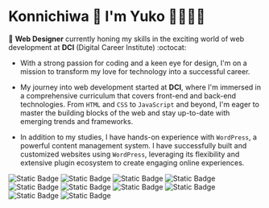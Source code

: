# Konnichiwa 👋 I'm Yuko 👩🏻‍💻✨
🌱 **Web Designer** currently honing my skills in the exciting world of web development at **DCI** (Digital Career Institute) :octocat:

- With a strong passion for coding and a keen eye for design, I'm on a mission to transform my love for technology into a successful career.

- My journey into web development started at **DCI**, where I'm immersed in a comprehensive curriculum that covers front-end and back-end technologies. From `HTML` and `CSS` to `JavaScript` and beyond, I'm eager to master the building blocks of the web and stay up-to-date with emerging trends and frameworks.

- In addition to my studies, I have hands-on experience with `WordPress`, a powerful content management system. I have successfully built and customized websites using `WordPress`, leveraging its flexibility and extensive plugin ecosystem to create engaging online experiences.

![Static Badge](https://img.shields.io/badge/HTML5-ffffff?style=social&logo=HTML5)
![Static Badge](https://img.shields.io/badge/CSS3-ffffff?style=social&logo=CSS3)
![Static Badge](https://img.shields.io/badge/JavaScript-ffffff?style=social&logo=JavaScript)
![Static Badge](https://img.shields.io/badge/WordPress-ffffff?style=social&logo=WordPress)
![Static Badge](https://img.shields.io/badge/Linux-ffffff?style=social&logo=Linux)
![Static Badge](https://img.shields.io/badge/Git-ffffff?style=social&logo=Git)
![Static Badge](https://img.shields.io/badge/VisualStudioCode-ffffff?style=social&logo=VisualStudioCode)
![Static Badge](https://img.shields.io/badge/Sass-ffffff?style=social&logo=Sass)
![Static Badge](https://img.shields.io/badge/Bootstrap-ffffff?style=social&logo=Bootstrap)
![Static Badge](https://img.shields.io/badge/Canva-ffffff?style=social&logo=Canva)

<!--
**yukosuga/yukosuga** is a ✨ _special_ ✨ repository because its `README.md` (this file) appears on your GitHub profile.

Here are some ideas to get you started:

- 🔭 I’m currently working on ...
-  ...
- 👯 I’m looking to collaborate on ...
- 🤔 I’m looking for help with ...
- 💬 Ask me about ...
- 📫 How to reach me: ...
- 😄 Pronouns: ...
- ⚡ Fun fact: ...
-->
